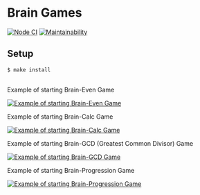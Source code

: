 # Brain Games

[![Node CI](https://github.com/superpuper32/frontend-project-lvl1/workflows/Node%20CI/badge.svg)](https://github.com/superpuper32/frontend-project-lvl1/actions)
[![Maintainability](https://api.codeclimate.com/v1/badges/a99a88d28ad37a79dbf6/maintainability)](https://codeclimate.com/github/codeclimate/codeclimate/maintainability)

## Setup

```sh
$ make install
```

##

Example of starting Brain-Even Game

[![Example of starting Brain-Even Game](https://asciinema.org/a/Mb8GFNH1WVfez4PfpzQJAJ6nq.svg)](https://asciinema.org/a/Mb8GFNH1WVfez4PfpzQJAJ6nq)

Example of starting Brain-Calc Game

[![Example of starting Brain-Calc Game](https://asciinema.org/a/SWI2sQxDcKxj1zSSYffL9MStd.svg)](https://asciinema.org/a/SWI2sQxDcKxj1zSSYffL9MStd)

Example of starting Brain-GCD (Greatest Common Divisor) Game

[![Example of starting Brain-GCD Game](https://asciinema.org/a/pkHVnFhvsZsuNnLg4lmcwgnNN.svg)](https://asciinema.org/a/pkHVnFhvsZsuNnLg4lmcwgnNN)

Example of starting Brain-Progression Game

[![Example of starting Brain-Progression Game](https://asciinema.org/a/gFbSsEtE9hpqEwvC3LdUXvRcg.svg)](https://asciinema.org/a/gFbSsEtE9hpqEwvC3LdUXvRcg)
